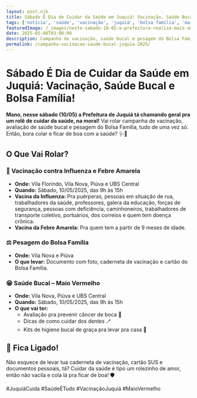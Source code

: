 ```yaml
---
layout: post.njk
title: Sábado É Dia de Cuidar da Saúde em Juquiá! Vacinação, Saúde Bucal e Bolsa Família!
tags: ['notícia', 'saúde', 'vacinação', 'juquiá', 'bolsa família', 'maio vermelho']
featuredImage: /_images/neste-sabado-10-05-a-prefeitura-realiza-mais-uma-campanha-de-vacinacao-saude-bucal-e-pesagem-do-bolsa-familia-lg.webp
date: 2025-05-08T03:00:00
description: Campanha de vacinação, saúde bucal e pesagem do Bolsa Família rola nesse sábado em Juquiá
permalink: /campanha-vacinacao-saude-bucal-juquia-2025/
---
```


# Sábado É Dia de Cuidar da Saúde em Juquiá: Vacinação, Saúde Bucal e Bolsa Família!

**Mano, nesse sábado (10/05) a Prefeitura de Juquiá tá chamando geral pra um rolê de cuidar da saúde, na moral!** Vai rolar campanha de vacinação, avaliação de saúde bucal e pesagem do Bolsa Família, tudo de uma vez só. Então, bora colar e ficar de boa com a saúde? 🩺💉

## O Que Vai Rolar?

### 💉 Vacinação contra Influenza e Febre Amarela
- **Onde:** Vila Florindo, Vila Nova, Piúva e UBS Central  
- **Quando:** Sábado, 10/05/2025, das 9h às 15h  
- **Vacina da Influenza:** Pra puérperas, pessoas em situação de rua, trabalhadores da saúde, professores, galera da educação, forças de segurança, pessoas com deficiência, caminhoneiros, trabalhadores de transporte coletivo, portuários, dos correios e quem tem doença crônica.  
- **Vacina da Febre Amarela:** Pra quem tem a partir de 9 meses de idade.  

### ⚖ Pesagem do Bolsa Família
- **Onde:** Vila Nova e Piúva  
- **O que levar:** Documento com foto, caderneta de vacinação e cartão do Bolsa Família.  

### 😁 Saúde Bucal – Maio Vermelho
- **Onde:** Vila Nova, Piúva e UBS Central  
- **Quando:** Sábado, 10/05/2025, das 9h às 15h  
- **O que vai ter:**  
  - Avaliação pra prevenir câncer de boca 🦷  
  - Dicas de como cuidar dos dentes 🪥  
  - Kits de higiene bucal de graça pra levar pra casa 🎁  

## 📢 Fica Ligado!
Não esquece de levar tua caderneta de vacinação, cartão SUS e documentos pessoais, tá? Cuidar da saúde é tipo um rolezinho de amor, então não vacila e cola lá pra ficar de boa! 🛡️

#JuquiáCuida #SaúdeÉTudo #VacinaçãoJuquiá #MaioVermelho